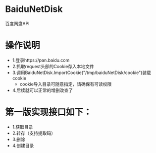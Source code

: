 # BaiduNetDisk

百度网盘API

# 操作说明
- 1.登录https://pan.baidu.com
- 2.抓取request头部的Cookie存入本地文件
- 3.调用BaiduNetDisk.ImportCookie("/tmp/baiduNetDisk/cookie")装载cookie
  - cookie导入目录可随意指定，请确保有可读权限
- 4.后续就可以正常的增删改查了

# 第一版实现接口如下：
- 1.获取目录
- 2.转存（支持提取码）
- 3.删除
- 4.创建目录
